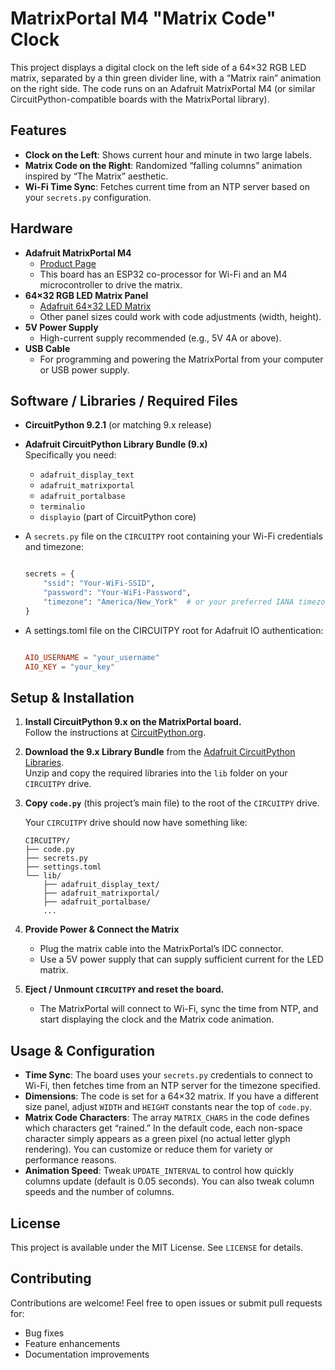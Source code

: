 
# MatrixPortal M4 "Matrix Code" Clock

This project displays a digital clock on the left side of a 64×32 RGB LED matrix, separated by a thin green divider line, with a “Matrix rain” animation on the right side. The code runs on an Adafruit MatrixPortal M4 (or similar CircuitPython-compatible boards with the MatrixPortal library).

## Features

- **Clock on the Left**: Shows current hour and minute in two large labels.
- **Matrix Code on the Right**: Randomized “falling columns” animation inspired by “The Matrix” aesthetic.
- **Wi-Fi Time Sync**: Fetches current time from an NTP server based on your `secrets.py` configuration.

## Hardware

- **Adafruit MatrixPortal M4**
  - [Product Page](https://www.adafruit.com/product/4745)
  - This board has an ESP32 co-processor for Wi-Fi and an M4 microcontroller to drive the matrix.
- **64×32 RGB LED Matrix Panel**
  - [Adafruit 64×32 LED Matrix](https://www.adafruit.com/product/2277)
  - Other panel sizes could work with code adjustments (width, height).
- **5V Power Supply**
  - High-current supply recommended (e.g., 5V 4A or above).
- **USB Cable**
  - For programming and powering the MatrixPortal from your computer or USB power supply.

## Software / Libraries / Required Files

- **CircuitPython 9.2.1** (or matching 9.x release)
- **Adafruit CircuitPython Library Bundle (9.x)**  
  Specifically you need:
  - `adafruit_display_text`
  - `adafruit_matrixportal`
  - `adafruit_portalbase`
  - `terminalio`
  - `displayio` (part of CircuitPython core)
- A `secrets.py` file on the `CIRCUITPY` root containing your Wi-Fi credentials and timezone:
  
  ```python

  secrets = {
      "ssid": "Your-WiFi-SSID",
      "password": "Your-WiFi-Password",
      "timezone": "America/New_York"  # or your preferred IANA timezone
  }
  ```

- A settings.toml file on the CIRCUITPY root for Adafruit IO authentication:

  ```toml

  AIO_USERNAME = "your_username"
  AIO_KEY = "your_key"

  ```

## Setup & Installation

1. **Install CircuitPython 9.x on the MatrixPortal board.**  
   Follow the instructions at [CircuitPython.org](https://circuitpython.org/).

2. **Download the 9.x Library Bundle** from the [Adafruit CircuitPython Libraries](https://circuitpython.org/libraries).  
   Unzip and copy the required libraries into the `lib` folder on your `CIRCUITPY` drive.

3. **Copy `code.py`** (this project’s main file) to the root of the `CIRCUITPY` drive.

   Your `CIRCUITPY` drive should now have something like:

   ```plaintext
   CIRCUITPY/
   ├── code.py
   ├── secrets.py
   ├── settings.toml
   └── lib/
       ├── adafruit_display_text/
       ├── adafruit_matrixportal/
       ├── adafruit_portalbase/
       ...
   ```

4. **Provide Power & Connect the Matrix**  
   - Plug the matrix cable into the MatrixPortal’s IDC connector.  
   - Use a 5V power supply that can supply sufficient current for the LED matrix.

5. **Eject / Unmount `CIRCUITPY` and reset the board.**  
   - The MatrixPortal will connect to Wi-Fi, sync the time from NTP, and start displaying the clock and the Matrix code animation.

## Usage & Configuration

- **Time Sync**: The board uses your `secrets.py` credentials to connect to Wi-Fi, then fetches time from an NTP server for the timezone specified.
- **Dimensions**: The code is set for a 64×32 matrix. If you have a different size panel, adjust `WIDTH` and `HEIGHT` constants near the top of `code.py`.
- **Matrix Code Characters**: The array `MATRIX_CHARS` in the code defines which characters get “rained.” In the default code, each non-space character simply appears as a green pixel (no actual letter glyph rendering). You can customize or reduce them for variety or performance reasons.
- **Animation Speed**: Tweak `UPDATE_INTERVAL` to control how quickly columns update (default is 0.05 seconds). You can also tweak column speeds and the number of columns.

## License

This project is available under the MIT License. See `LICENSE` for details.

## Contributing

Contributions are welcome! Feel free to open issues or submit pull requests for:

- Bug fixes
- Feature enhancements
- Documentation improvements

